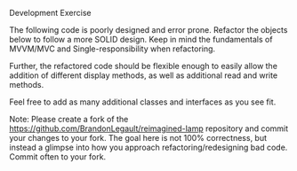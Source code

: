Development Exercise

  The following code is poorly designed and error prone. Refactor the objects below to follow a more SOLID design.
  Keep in mind the fundamentals of MVVM/MVC and Single-responsibility when refactoring.

  Further, the refactored code should be flexible enough to easily allow the addition of different display
    methods, as well as additional read and write methods.

  Feel free to add as many additional classes and interfaces as you see fit.

  Note: Please create a fork of the https://github.com/BrandonLegault/reimagined-lamp repository and commit your changes
    to your fork. The goal here is not 100% correctness, but instead a glimpse into how you
    approach refactoring/redesigning bad code. Commit often to your fork.
